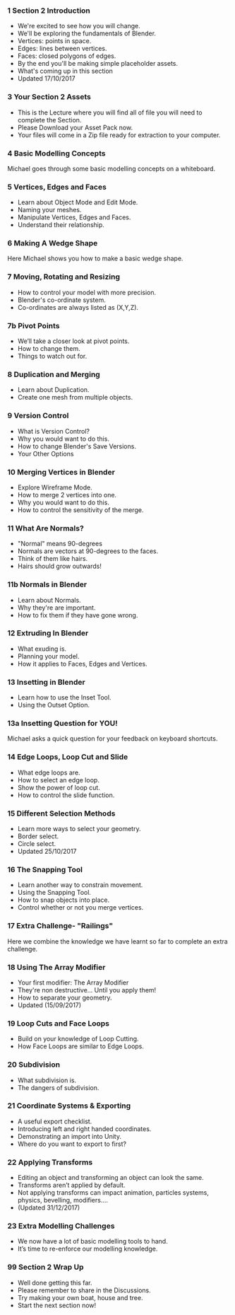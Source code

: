 ### 1 Section 2 Introduction

+ We're excited to see how you will change.
+ We'll be exploring the fundamentals of Blender.
+ Vertices: points in space.
+ Edges: lines between vertices.
+ Faces: closed polygons of edges.
+ By the end you'll be making simple placeholder assets.
+ What's coming up in this section
+ Updated 17/10/2017

### 3 Your Section 2 Assets

+ This is the Lecture where you will find all of file you will need to complete the Section.
+ Please Download your Asset Pack now.
+ Your files will come in a Zip file ready for extraction to your computer.

### 4 Basic Modelling Concepts

Michael goes through some basic modelling concepts on a whiteboard.

### 5 Vertices, Edges and Faces

+ Learn about Object Mode and Edit Mode.
+ Naming your meshes.
+ Manipulate Vertices, Edges and Faces.
+ Understand their relationship.

### 6 Making A Wedge Shape

Here Michael shows you how to make a basic wedge shape.

### 7 Moving, Rotating and Resizing

+ How to control your model with more precision.
+ Blender's co-ordinate system.
+ Co-ordinates are always listed as (X,Y,Z).

### 7b Pivot Points

+ We’ll take a closer look at pivot points.
+ How to change them.
+ Things to watch out for.

### 8 Duplication and Merging

+ Learn about Duplication.
+ Create one mesh from multiple objects.

### 9 Version Control

+ What is Version Control?
+ Why you would want to do this.
+ How to change Blender's Save Versions.
+ Your Other Options

### 10 Merging Vertices in Blender

+ Explore Wireframe Mode.
+ How to merge 2 vertices into one.
+ Why you would want to do this.
+ How to control the sensitivity of the merge.

### 11 What Are Normals?

+ "Normal" means 90-degrees
+ Normals are vectors at 90-degrees to the faces.
+ Think of them like hairs.
+ Hairs should grow outwards!

### 11b Normals in Blender

+ Learn about Normals.
+ Why they're are important.
+ How to fix them if they have gone wrong.

### 12 Extruding In Blender

+ What exuding is.
+ Planning your model.
+ How it applies to Faces, Edges and Vertices.

### 13 Insetting in Blender

+ Learn how to use the Inset Tool.
+ Using the Outset Option.

### 13a Insetting Question for YOU!

Michael asks a quick question for your feedback on keyboard shortcuts.

### 14 Edge Loops, Loop Cut and Slide

+ What edge loops are.
+ How to select an edge loop.
+ Show the power of loop cut.
+ How to control the slide function.

### 15 Different Selection Methods

+ Learn more ways to select your geometry.
+ Border select.
+ Circle select.
+ Updated 25/10/2017

### 16 The Snapping Tool

+ Learn another way to constrain movement.
+ Using the Snapping Tool.
+ How to snap objects into place.
+ Control whether or not you merge vertices.

### 17 Extra Challenge- "Railings"

Here we combine the knowledge we have learnt so far to complete an extra
challenge.

### 18 Using The Array Modifier

+ Your first modifier: The Array Modifier
+ They're non destructive… Until you apply them!
+ How to separate your geometry.
+ Updated (15/09/2017)

### 19 Loop Cuts and Face Loops

+ Build on your knowledge of Loop Cutting.
+ How Face Loops are similar to Edge Loops.

### 20 Subdivision

+ What subdivision is.
+ The dangers of subdivision.

### 21 Coordinate Systems & Exporting

+ A useful export checklist.
+ Introducing left and right handed coordinates.
+ Demonstrating an import into Unity.
+ Where do you want to export to first?

### 22 Applying Transforms

+ Editing an object and transforming an object can look the same.
+ Transforms aren’t applied by default.
+ Not applying transforms can impact animation, particles systems, physics,
bevelling, modifiers….
+ (Updated 31/12/2017) 

### 23 Extra Modelling Challenges

+ We now have a lot of basic modelling tools to hand.
+ It’s time to re-enforce our modelling knowledge.

### 99 Section 2 Wrap Up

+ Well done getting this far.
+ Please remember to share in the Discussions.
+ Try making your own boat, house and tree.
+ Start the next section now!
